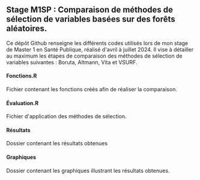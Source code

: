 
## Stage M1SP : Comparaison de méthodes de sélection de variables basées sur des forêts aléatoires.

Ce dépôt Github renseigne les différents codes utilisés lors de mon stage de Master 1 en Santé Publique, réalisé d'avril à juillet 2024. Il vise à détailler au maximum les étapes de comparaison des méthodes de sélection de variables suivantes : Boruta, Altmann, Vita et VSURF. 


#### Fonctions.R

Fichier contenant les fonctions créés afin de réaliser la comparaison. 


#### Évaluation.R

Fichier d'application des méthodes de sélection. 


#### Résultats 

Dossier contenant les résultats obtenues


#### Graphiques

Dossier contenant les graphiques illustrant les résultats obtenues.


